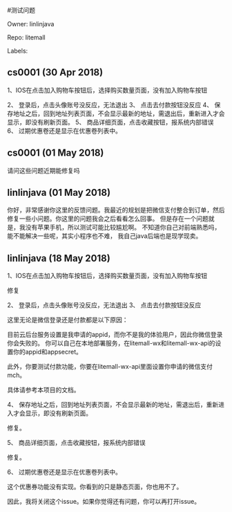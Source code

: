 #测试问题

Owner: linlinjava

Repo: litemall

Labels: 

## cs0001 (30 Apr 2018)

1、IOS在点击加入购物车按钮后，选择购买数量页面，没有加入购物车按钮

2、	登录后，点击头像账号没反应，无法退出
3、	点击去付款按钮没反应
4、	保存地址之后，回到地址列表页面，不会显示最新的地址，需退出后，重新进入才会显示，即没有刷新页面。
5、	商品详细页面，点击收藏按钮，报系统内部错误
6、	过期优惠卷还是显示在优惠卷列表中。


## cs0001 (01 May 2018)

请问这些问题近期能修复吗

## linlinjava (01 May 2018)

你好，非常感谢你这里的反馈问题。我最近的规划是把微信支付整合到订单，然后修复一些小问题。你这里的问题我会之后看看怎么回事。
但是存在一个问题就是，我没有苹果手机，所以测试可能比较尴尬啊。
不知道你自己对前端熟悉吗，能不能解决一些呢，其实小程序也不难， 我自己java后端也是现学现卖。

## linlinjava (18 May 2018)

1、IOS在点击加入购物车按钮后，选择购买数量页面，没有加入购物车按钮

修复

2、	登录后，点击头像账号没反应，无法退出
3、	点击去付款按钮没反应

这里无论是微信登录还是付款都是以下原因：

目前云后台服务设置是我申请的appid，而你不是我的体验用户，因此你微信登录你会失败的。
你可以自己在本地部署服务，在litemall-wx和litemall-wx-api的设置你的appid和appsecret。

此外，你要测试付款功能，你要在litemall-wx-api里面设置你申请的微信支付mch。

具体请参考本项目的文档。

4、	保存地址之后，回到地址列表页面，不会显示最新的地址，需退出后，重新进入才会显示，即没有刷新页面。

修复。

5、	商品详细页面，点击收藏按钮，报系统内部错误

修复。

6、	过期优惠卷还是显示在优惠卷列表中。

这个优惠券功能没有实现。你看到的只是静态页面，你也用不了。

因此，我将关闭这个issue。如果你觉得还有问题，你可以再打开issue。


